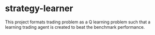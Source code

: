 # strategy-learner

This project formats trading problem as a Q learning problem such that a
learning trading agent is created to beat the benchmark performance.

